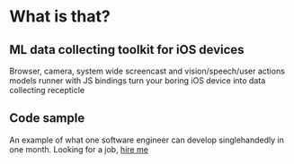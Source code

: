 # What is that?

## ML data collecting toolkit for iOS devices

Browser, camera, system wide screencast and vision/speech/user actions models runner with JS bindings turn your boring iOS device into data collecting recepticle

## Code sample

An example of what one software engineer can develop singlehandedly in one month. Looking for a job, [hire me](standardtemplateconstruct2022+joboffer@gmail.com)
